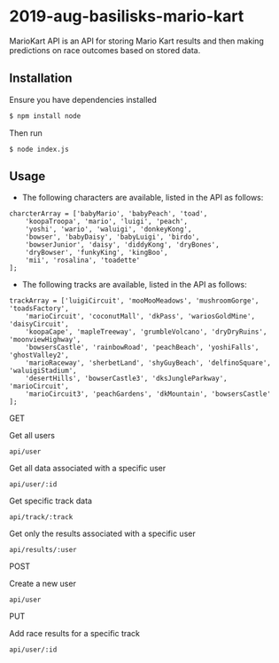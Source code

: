# 2019-aug-basilisks-mario-kart

MarioKart API is an API for storing Mario Kart results and then making predictions on race outcomes based on stored data.

## Installation

Ensure you have dependencies installed

```bash
$ npm install node
```

Then run
```
$ node index.js
```

## Usage


* The following characters are available, listed in the API as follows:
```
charcterArray = ['babyMario', 'babyPeach', 'toad',
    'koopaTroopa', 'mario', 'luigi', 'peach',
    'yoshi', 'wario', 'waluigi', 'donkeyKong',
    'bowser', 'babyDaisy', 'babyLuigi', 'birdo',
    'bowserJunior', 'daisy', 'diddyKong', 'dryBones',
    'dryBowser', 'funkyKing', 'kingBoo',
    'mii', 'rosalina', 'toadette'
];
```

* The following tracks are available, listed in the API as follows:
```
trackArray = ['luigiCircuit', 'mooMooMeadows', 'mushroomGorge', 'toadsFactory',
    'marioCircuit', 'coconutMall', 'dkPass', 'wariosGoldMine', 'daisyCircuit',
    'koopaCape', 'mapleTreeway', 'grumbleVolcano', 'dryDryRuins', 'moonviewHighway',
    'bowsersCastle', 'rainbowRoad', 'peachBeach', 'yoshiFalls', 'ghostValley2',
    'marioRaceway', 'sherbetLand', 'shyGuyBeach', 'delfinoSquare', 'waluigiStadium',
    'desertHills', 'bowserCastle3', 'dksJungleParkway', 'marioCircuit',
    'marioCircuit3', 'peachGardens', 'dkMountain', 'bowsersCastle'
];
```

GET

Get all users
```
api/user
```

Get all data associated with a specific user
```
api/user/:id
```

Get specific track data
```
api/track/:track
```

Get only the results associated with a specific user
```
api/results/:user
```

POST

Create a new user
```
api/user
```

PUT

Add race results for a specific track
```
api/user/:id
```